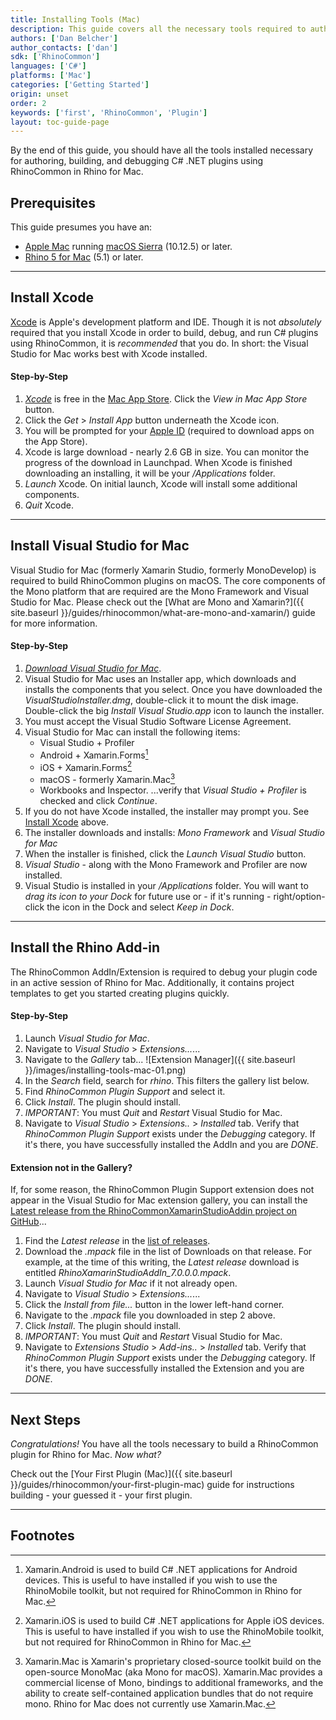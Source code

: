 ```yaml
---
title: Installing Tools (Mac)
description: This guide covers all the necessary tools required to author Rhino plugins on Mac.
authors: ['Dan Belcher']
author_contacts: ['dan']
sdk: ['RhinoCommon']
languages: ['C#']
platforms: ['Mac']
categories: ['Getting Started']
origin: unset
order: 2
keywords: ['first', 'RhinoCommon', 'Plugin']
layout: toc-guide-page
---
```



By the end of this guide, you should have all the tools installed necessary for authoring, building, and debugging C# .NET plugins using RhinoCommon in Rhino for Mac.

## Prerequisites

This guide presumes you have an:

- [Apple Mac](http://store.apple.com/) running [macOS Sierra](https://www.apple.com/osx/) (10.12.5) or later.
- [Rhino 5 for Mac](https://www.rhino3d.com/mac) (5.1) or later.

---

## Install Xcode

[Xcode](https://developer.apple.com/xcode/) is Apple's development platform and IDE.  Though it is not *absolutely* required that you install Xcode in order to build, debug, and run C# plugins using RhinoCommon, it is *recommended* that you do.  In short: the Visual Studio for Mac works best with Xcode installed.  

#### Step-by-Step

1. *[Xcode](https://itunes.apple.com/us/app/xcode/id497799835?mt=12)* is free in the [Mac App Store](https://itunes.apple.com/us/app/xcode/id497799835?mt=12).  Click the *View in Mac App Store* button.
1. Click the *Get* > *Install App* button underneath the Xcode icon.
1. You will be prompted for your [Apple ID](https://appleid.apple.com/) (required to download apps on the App Store).
1. Xcode is large download - nearly 2.6 GB in size.  You can monitor the progress of the download in Launchpad.  When Xcode is finished downloading an installing, it will be your */Applications* folder.
1. *Launch* Xcode.  On initial launch, Xcode will install some additional components.
1. *Quit* Xcode.

---

## Install Visual Studio for Mac

Visual Studio for Mac (formerly Xamarin Studio, formerly MonoDevelop) is required to build RhinoCommon plugins on macOS.  The core components of the Mono platform that are required are the Mono Framework and Visual Studio for Mac.  Please check out the [What are Mono and Xamarin?]({{ site.baseurl }}/guides/rhinocommon/what-are-mono-and-xamarin/) guide for more information.

#### Step-by-Step

1. *[Download Visual Studio for Mac](https://www.visualstudio.com/vs/visual-studio-mac/)*.
1. Visual Studio for Mac uses an Installer app, which downloads and installs the components that you select.  Once you have downloaded the *VisualStudioInstaller.dmg*, double-click it to mount the disk image.  Double-click the big *Install Visual Studio.app* icon to launch the installer.
1. You must accept the Visual Studio Software License Agreement.
1. Visual Studio for Mac can install the following items:
   - Visual Studio + Profiler
   - Android + Xamarin.Forms[^1]
   - iOS + Xamarin.Forms[^2]
   - macOS - formerly Xamarin.Mac[^3]
   - Workbooks and Inspector.
...verify that *Visual Studio + Profiler* is checked and click *Continue*.
1. If you do not have Xcode installed, the installer may prompt you.  See [Install Xcode](#install-xcode) above.
1. The installer downloads and installs: *Mono Framework* and *Visual Studio for Mac*
1. When the installer is finished, click the *Launch Visual Studio* button.
1. *Visual Studio* - along with the Mono Framework and Profiler are now installed.
1. Visual Studio is installed in your */Applications* folder. You will want to *drag its icon to your Dock* for future use or - if it's running - right/option-click the icon in the Dock and select *Keep in Dock*.

---

## Install the Rhino Add-in

The RhinoCommon AddIn/Extension is required to debug your plugin code in an active session of Rhino for Mac.  Additionally, it contains project templates to get you started creating plugins quickly.

#### Step-by-Step

1. Launch *Visual Studio for Mac*.
1. Navigate to *Visual Studio* > *Extensions...*...
1. Navigate to the *Gallery* tab...
![Extension Manager]({{ site.baseurl }}/images/installing-tools-mac-01.png)
1. In the *Search* field, search for *rhino*.  This filters the gallery list below.
1. Find *RhinoCommon Plugin Support* and select it.
1. Click *Install*.  The plugin should install.
1. *IMPORTANT*: You must *Quit* and *Restart* Visual Studio for Mac.
1. Navigate to *Visual Studio* > *Extensions..* > *Installed* tab.  Verify that *RhinoCommon Plugin Support* exists under the *Debugging* category.  If it's there, you have successfully installed the AddIn and you are *DONE*.

#### Extension not in the Gallery?

If, for some reason, the RhinoCommon Plugin Support extension does not appear in the Visual Studio for Mac extension gallery, you can install the [Latest release from the RhinoCommonXamarinStudioAddin project on GitHub](https://github.com/mcneel/RhinoCommonXamarinStudioAddin/releases)...

1. Find the *Latest release* in the [list of releases](https://github.com/mcneel/RhinoCommonXamarinStudioAddin/releases).
1. Download the *.mpack* file in the list of Downloads on that release.  For example, at the time of this writing, the *Latest release* download is entitled *RhinoXamarinStudioAddIn_7.0.0.0.mpack*.
1. Launch *Visual Studio for Mac* if it not already open.
1. Navigate to *Visual Studio* > *Extensions...*...
1. Click the *Install from file...* button in the lower left-hand corner.
1. Navigate to the *.mpack* file you downloaded in step 2 above.
1. Click *Install*.  The plugin should install.
1. *IMPORTANT*: You must *Quit* and *Restart* Visual Studio for Mac.
1. Navigate to *Extensions Studio* > *Add-ins..* > *Installed* tab.  Verify that *RhinoCommon Plugin Support* exists under the *Debugging* category.  If it's there, you have successfully installed the Extension and you are *DONE*.

---

## Next Steps

*Congratulations!*  You have all the tools necessary to build a RhinoCommon plugin for Rhino for Mac.  *Now what?*

Check out the [Your First Plugin (Mac)]({{ site.baseurl }}/guides/rhinocommon/your-first-plugin-mac) guide for instructions building - your guessed it - your first plugin.

---

## Footnotes

[^1]: Xamarin.Android is used to build C# .NET applications for Android devices.  This is useful to have installed if you wish to use the RhinoMobile toolkit, but not required for RhinoCommon in Rhino for Mac.

[^2]: Xamarin.iOS is used to build C# .NET applications for Apple iOS devices.  This is useful to have installed if you wish to use the RhinoMobile toolkit, but not required for RhinoCommon in Rhino for Mac.

[^3]: Xamarin.Mac is Xamarin's proprietary closed-source toolkit build on the open-source MonoMac (aka Mono for macOS).  Xamarin.Mac provides a commercial license of Mono, bindings to additional frameworks, and the ability to create self-contained application bundles that do not require mono.  Rhino for Mac does not currently use Xamarin.Mac.
